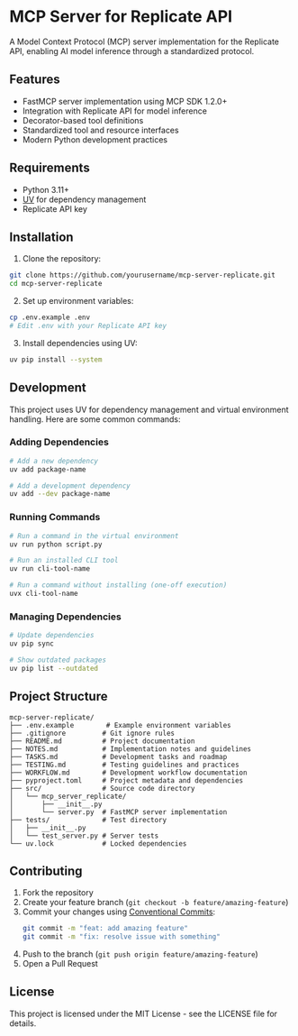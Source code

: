 # MCP Server for Replicate API

A Model Context Protocol (MCP) server implementation for the Replicate API, enabling AI model inference through a standardized protocol.

## Features

- FastMCP server implementation using MCP SDK 1.2.0+
- Integration with Replicate API for model inference
- Decorator-based tool definitions
- Standardized tool and resource interfaces
- Modern Python development practices

## Requirements

- Python 3.11+
- [UV](https://github.com/astral-sh/uv) for dependency management
- Replicate API key

## Installation

1. Clone the repository:
```bash
git clone https://github.com/yourusername/mcp-server-replicate.git
cd mcp-server-replicate
```

2. Set up environment variables:
```bash
cp .env.example .env
# Edit .env with your Replicate API key
```

3. Install dependencies using UV:
```bash
uv pip install --system
```

## Development

This project uses UV for dependency management and virtual environment handling. Here are some common commands:

### Adding Dependencies

```bash
# Add a new dependency
uv add package-name

# Add a development dependency
uv add --dev package-name
```

### Running Commands

```bash
# Run a command in the virtual environment
uv run python script.py

# Run an installed CLI tool
uv run cli-tool-name

# Run a command without installing (one-off execution)
uvx cli-tool-name
```

### Managing Dependencies

```bash
# Update dependencies
uv pip sync

# Show outdated packages
uv pip list --outdated
```

## Project Structure

```
mcp-server-replicate/
├── .env.example        # Example environment variables
├── .gitignore         # Git ignore rules
├── README.md          # Project documentation
├── NOTES.md           # Implementation notes and guidelines
├── TASKS.md           # Development tasks and roadmap
├── TESTING.md         # Testing guidelines and practices
├── WORKFLOW.md        # Development workflow documentation
├── pyproject.toml     # Project metadata and dependencies
├── src/               # Source code directory
│   └── mcp_server_replicate/
│       ├── __init__.py
│       └── server.py  # FastMCP server implementation
├── tests/             # Test directory
│   ├── __init__.py
│   └── test_server.py # Server tests
└── uv.lock            # Locked dependencies
```

## Contributing

1. Fork the repository
2. Create your feature branch (`git checkout -b feature/amazing-feature`)
3. Commit your changes using [Conventional Commits](https://www.conventionalcommits.org/):
   ```bash
   git commit -m "feat: add amazing feature"
   git commit -m "fix: resolve issue with something"
   ```
4. Push to the branch (`git push origin feature/amazing-feature`)
5. Open a Pull Request

## License

This project is licensed under the MIT License - see the LICENSE file for details.
